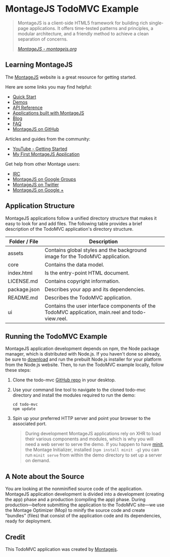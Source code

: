 # MontageJS TodoMVC Example

> MontageJS is a client-side HTML5 framework for building rich single-page applications. It offers time-tested patterns and principles, a modular architecture, and a friendly method to achieve a clean separation of concerns.
> 
> _[MontageJS - montagejs.org](http://montagejs.org)_

## Learning MontageJS
The [MontageJS](http://montagejs.org) website is a great resource for getting started.

Here are some links you may find helpful:

* [Quick Start](http://montagejs.org/docs/montagejs-setup.html)
* [Demos](http://montagejs.org/docs/montagejs-examples.html)
* [API Reference](http://montagejs.org/api/)
* [Applications built with MontageJS](http://montagejs.org/apps/)
* [Blog](http://montagejs.org/blog/)
* [FAQ](http://montagejs.org/docs/faq.html)
* [MontageJS on GitHub](https://github.com/montagejs/montage)

Articles and guides from the community:

* [YouTube - Getting Started](http://www.youtube.com/watch?v=JfT1ML200JI)
* [My First MontageJS Application](http://renaun.com/blog/2013/05/my-first-montagejs-application/)

Get help from other Montage users:

* [IRC](http://webchat.freenode.net/?channels=montage)
* [MontageJS on Google Groups](https://groups.google.com/forum/?hl=en&fromgroups#!forum/montagejs)
* [MontageJS on Twitter](http://twitter.com/montagejs)
* [MontageJS on Google +](https://plus.google.com/116915300739108010954)


## Application Structure
MontageJS applications follow a unified directory structure that makes it easy to look for and add files. The following table provides a brief description of the TodoMVC application's directory structure.

Folder / File | Description |
------------ | ------------- 
assets | Contains global styles and the background image for the TodoMVC application.
core | Contains the data model.
index.html | Is the entry-point HTML document.  
LICENSE.md | Contains copyright information.
package.json | Describes your app and its dependencies.  
README.md | Describes the TodoMVC application. 
ui | Contains the user interface components of the TodoMVC application, main.reel and todo-view.reel.

## Running the TodoMVC Example

MontageJS application development depends on npm, the Node package manager, which is distributed with Node.js. If you haven't done so already, be sure to [download](http://nodejs.org/download/) and run the prebuilt Node.js installer for your platform from the Node.js website. Then, to run the TodoMVC example locally, follow these steps:

1. Clone the todo-mvc [GitHub repo](https://github.com/montagejs/todo-mvc) in your desktop.
2. Use your command line tool to navigate to the cloned todo-mvc directory and install the modules required to run the demo:

   ```
   cd todo-mvc
   npm update
   ```
   
3. Spin up your preferred HTTP server and point your browser to the associated port.

    > During development MontageJS applications rely on XHR to load their various components and modules, which is why you will need a web server to serve the demo.
    > If you happen to have [minit](https://github.com/montagejs/minit), the Montage Initializer, installed (`npm install minit -g`) you can run `minit serve` from within the demo directory to set up a server on demand.
    
## A Note about the Source
You are looking at the nonminified source code of the application. MontageJS application development is divided into a development (creating the app) phase and a production (compiling the app) phase. During production—before submitting the application to the TodoMVC site—we use the Montage Optimizer (Mop) to minify the source code and create "bundles" (files) that consist of the application code and its dependencies, ready for deployment.

## Credit

This TodoMVC application was created by [Montagejs](http://montagejs.org).
